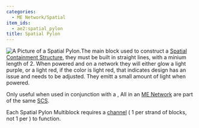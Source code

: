 ```yaml
---
categories:
  - ME Network/Spatial
item_ids:
  - ae2:spatial_pylon
title: Spatial Pylon
---
```


![A Picture of a Spatial Pylon.](../../../../public/assets/large/spatial_pylon.png)The main
block used to construct a [Spatial Containment Structure](spatial-containment-structure.md),
they must be built in straight lines, with
a minium length of 2. When powered and on a network they will either glow a
light purple, or a light red, if the color is light red, that indicates design
has an issue and needs to be adjusted. They emitt a small amount of light when
powered.

Only useful when used in conjunction with a <ItemLink
id="spatial_io_port"/>, All <ItemLink
id="spatial_pylon"/> in an [ME Network](../../me-network.md) are part of the
same [SCS](spatial-containment-structure.md).

Each Spatial Pylon Multiblock requires a [channel](../channels.md) ( 1
per strand of blocks, not 1 per <ItemLink
id="spatial_pylon"/> ) to function.

<RecipeFor id="spatial_pylon" />
